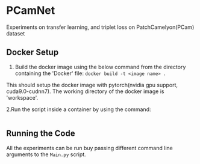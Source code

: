 # PCamNet
Experiments on transfer learning, and triplet loss on PatchCamelyon(PCam) dataset

## Docker Setup

1. Build the docker image using the below command from the directory containing the 'Docker' file:
```docker build -t <image name> .```

  This should setup the docker image with pytorch(nvidia gpu support, cuda9.0-cudnn7). The working directory of the docker image is 'workspace'.

2.Run the script inside a container by using the command:
```docker run -it --runtime=nvidia --ipc=host --user="$(id -u):$(id -g)" --volume=$PWD:/workspace <image name> python3 Main.py
```

## Running the Code

All the experiments can be run buy passing different command line arguments to the `Main.py` script. 
